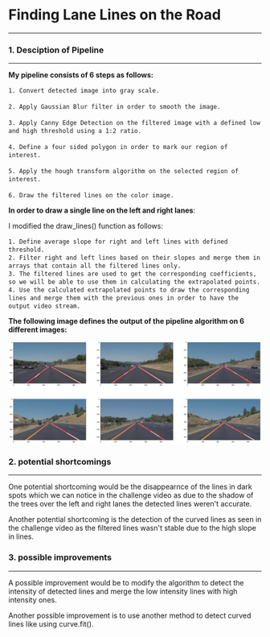 # **Finding Lane Lines on the Road** 
------------------------------------
### 1. Desciption of Pipeline
-----------------------------
**My pipeline consists of 6 steps as follows:**

    1. Convert detected image into gray scale.

    2. Apply Gaussian Blur filter in order to smooth the image.

    3. Apply Canny Edge Detection on the filtered image with a defined low and high threshold using a 1:2 ratio.

    4. Define a four sided polygon in order to mark our region of interest.
    
    5. Apply the hough transform algorithm on the selected region of interest.
    
    6. Draw the filtered lines on the color image.

**In order to draw a single line on the left and right lanes**:

I modified the draw_lines() function as follows:

    1. Define average slope for right and left lines with defined threshold.
    2. Filter right and left lines based on their slopes and merge them in arrays that contain all the filtered lines only.
    3. The filtered lines are used to get the corresponding coefficients, so we will be able to use them in calculating the extrapolated points.
    4. Use the calculated extrapolated points to draw the corresponding lines and merge them with the previous ones in order to have the output video stream.

**The following image defines the output of the pipeline algorithm on 6 different images:**

![alt text](https://github.com/KarimDahawy/Finding-Lane-Lines-on-the-Road/blob/master/test_images/Output.png)

### 2. potential shortcomings
-----------------------------
One potential shortcoming would be the disappearnce of the lines in dark spots which we can notice in the challenge video as due to the shadow of the trees over the left and right lanes the detected lines weren't accurate.

Another potential shortcoming is the detection of the curved lines as seen in the challenge video as the filtered lines wasn't stable due to the high slope in lines.


### 3. possible improvements
----------------------------
A possible improvement would be to modify the algorithm to detect the intensity of detected lines and merge the low intensity lines with high intensity ones.

Another possible improvement is to use another method to detect curved lines like using curve.fit().
